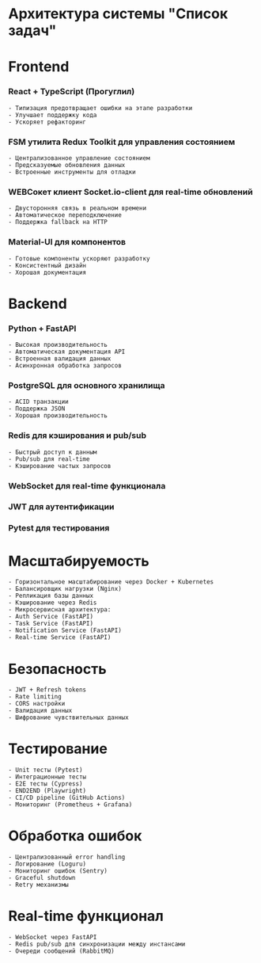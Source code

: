 # Архитектура системы "Список задач"


# Frontend
 ### React + TypeScript (Прогуглил)
    - Типизация предотвращает ошибки на этапе разработки
    - Улучшает поддержку кода
    - Ускоряет рефакторинг
 ### FSM утилита Redux Toolkit для управления состоянием
    - Централизованное управление состоянием
    - Предсказуемые обновления данных
    - Встроенные инструменты для отладки
 ### WEBСокет клиент Socket.io-client для real-time обновлений
    - Двусторонняя связь в реальном времени
    - Автоматическое переподключение
    - Поддержка fallback на HTTP
 ### Material-UI для компонентов
    - Готовые компоненты ускоряют разработку
    - Консистентный дизайн
    - Хорошая документация

# Backend
### Python + FastAPI
    - Высокая производительность
    - Автоматическая документация API
    - Встроенная валидация данных
    - Асинхронная обработка запросов
### PostgreSQL для основного хранилища
    - ACID транзакции
    - Поддержка JSON
    - Хорошая производительность
### Redis для кэширования и pub/sub
    - Быстрый доступ к данным
    - Pub/sub для real-time
    - Кэширование частых запросов
### WebSocket для real-time функционала
### JWT для аутентификации
### Pytest для тестирования

# Масштабируемость
    - Горизонтальное масштабирование через Docker + Kubernetes
    - Балансировщик нагрузки (Nginx)
    - Репликация базы данных
    - Кэширование через Redis
    - Микросервисная архитектура:
    - Auth Service (FastAPI)
    - Task Service (FastAPI)
    - Notification Service (FastAPI)
    - Real-time Service (FastAPI)

# Безопасность

    - JWT + Refresh tokens
    - Rate limiting
    - CORS настройки
    - Валидация данных
    - Шифрование чувствительных данных


# Тестирование

    - Unit тесты (Pytest)
    - Интеграционные тесты
    - E2E тесты (Cypress)
    - END2END (Playwright)
    - CI/CD pipeline (GitHub Actions)
    - Мониторинг (Prometheus + Grafana)

# Обработка ошибок

    - Централизованный error handling
    - Логирование (Loguru)
    - Мониторинг ошибок (Sentry)
    - Graceful shutdown
    - Retry механизмы

# Real-time функционал

    - WebSocket через FastAPI
    - Redis pub/sub для синхронизации между инстансами
    - Очереди сообщений (RabbitMQ)
